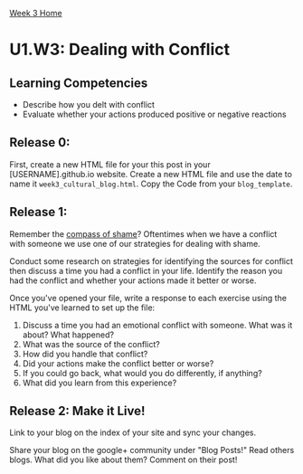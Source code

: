 [Week 3 Home](./)

# U1.W3: Dealing with Conflict

## Learning Competencies
- Describe how you delt with conflict
- Evaluate whether your actions produced positive or negative reactions

## Release 0:

First, create a new HTML file for your this post in your [USERNAME].github.io website. Create a new HTML file and use the date to name it `week3_cultural_blog.html`. Copy the Code from your `blog_template`. 

## Release 1: 
Remember the [compass of shame](http://southdown.on.ca/publications/articles/Compass-of-Shame.pdf)? Oftentimes when we have a conflict with someone we use one of our strategies for dealing with shame. 

Conduct some research on strategies for identifying the sources for conflict then discuss a time you had a conflict in your life. Identify the reason you had the conflict and whether your actions made it better or worse. 

Once you've opened your file, write a response to each exercise using the HTML you've learned to set up the file: 

1. Discuss a time you had an emotional conflict with someone. What was it about? What happened? 
2. What was the source of the conflict?
3. How did you handle that conflict? 
4. Did your actions make the conflict better or worse?
5. If you could go back, what would you do differently, if anything?
6. What did you learn from this experience?

## Release 2: Make it Live!
Link to your blog on the index of your site and sync your changes. 

Share your blog on the google+ community under "Blog Posts!" Read others blogs. What did you like about them? Comment on their post!